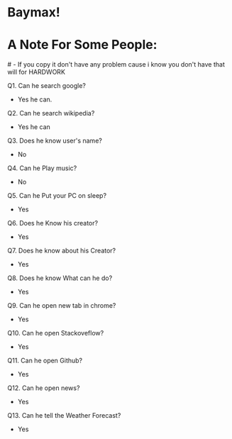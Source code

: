 # Baymax!

<h1> A Note For Some People:</h1>
# - If you copy it don't have any problem cause i know you don't have that will for HARDWORK

Q1. Can he search google?
- Yes he can.


Q2. Can he search wikipedia?
- Yes he can


Q3. Does he know user's name?
- No


Q4. Can he Play music?
- No


Q5. Can he Put your PC on sleep?
- Yes


Q6. Does he Know his creator?
- Yes


Q7. Does he know about his Creator?
- Yes


Q8. Does he know What can he do?
- Yes


Q9. Can he open new tab in chrome?
- Yes


Q10. Can he open Stackoveflow?
- Yes


Q11. Can he open Github?
- Yes


Q12. Can he open news?
- Yes


Q13. Can he tell the Weather Forecast?
- Yes
